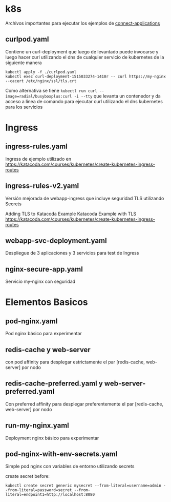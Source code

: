 # k8s
Archivos importantes para ejecutar los ejemplos de [connect-applications](https://kubernetes.io/docs/concepts/services-networking/connect-applications-service/)

## curlpod.yaml
Contiene un curl-deployment que luego de levantado puede invocarse y luego hacer curl utilizando el dns de cualquier servicio de kubernetes de la siguiente manera
```
kubectl apply -f ./curlpod.yaml
kubectl exec curl-deployment-1515033274-1410r -- curl https://my-nginx --cacert /etc/nginx/ssl/tls.crt
```
Como alternativa se tiene
`kubectl run curl --image=radial/busyboxplus:curl -i --tty`
que levanta un contenedor y da acceso a linea de comando para ejecutar curl utilizando el dns kubernetes para los servicios

# Ingress

## ingress-rules.yaml
Ingress de ejemplo utilizado en 
https://katacoda.com/courses/kubernetes/create-kubernetes-ingress-routes

## ingress-rules-v2.yaml
Versión mejorada de webapp-ingress que incluye seguridad TLS utilizando Secrets

Adding TLS to Katacoda Example
Katacoda Example with TLS
https://katacoda.com/courses/kubernetes/create-kubernetes-ingress-routes

## webapp-svc-deployment.yaml
Despliegue de 3 aplicaciones y 3 servicios para test de Ingress

## nginx-secure-app.yaml
Servicio my-nginx con seguridad

# Elementos Basicos
## pod-nginx.yaml
Pod nginx básico para experimentar

## redis-cache y web-server
con pod affinity para desplegar estrictamente el par [redis-cache, web-server] por nodo

## redis-cache-preferred.yaml y web-server-preferred.yaml
Con preferred affinity para desplegar preferentemente el par [redis-cache, web-server] por nodo

## run-my-nginx.yaml
Deployment nginx básico para experimentar

## pod-nginx-with-env-secrets.yaml
Simple pod nginx con variables de entorno utilizando secrets

create secret before:

`kubectl create secret generic mysecret --from-literal=username=admin --from-literal=password=secret --from-literal=endpoint1=http://localhost:8080`
